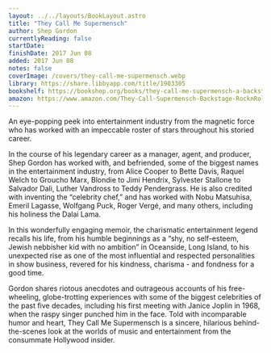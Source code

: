 ```yaml
---
layout: ../../layouts/BookLayout.astro
title: "They Call Me Supermensch"
author: Shep Gordon
currentlyReading: false
startDate: 
finishDate: 2017 Jun 08
added: 2017 Jun 08
notes: false
coverImage: /covers/they-call-me-supermensch.webp
library: https://share.libbyapp.com/title/1903305
bookshelf: https://bookshop.org/books/they-call-me-supermensch-a-backstage-pass-to-the-amazing-worlds-of-film-food-and-rock-n-roll/9780062355966
amazon: https://www.amazon.com/They-Call-Supermensch-Backstage-RocknRoll-ebook/dp/B00MMFN8QY
---
```


An eye-popping peek into entertainment industry from the magnetic force who has worked with an impeccable roster of stars throughout his storied career.

In the course of his legendary career as a manager, agent, and producer, Shep Gordon has worked with, and befriended, some of the biggest names in the entertainment industry, from Alice Cooper to Bette Davis, Raquel Welch to Groucho Marx, Blondie to Jimi Hendrix, Sylvester Stallone to Salvador Dali, Luther Vandross to Teddy Pendergrass. He is also credited with inventing the “celebrity chef,” and has worked with Nobu Matsuhisa, Emeril Lagasse, Wolfgang Puck, Roger Vergé, and many others, including his holiness the Dalai Lama.

In this wonderfully engaging memoir, the charismatic entertainment legend recalls his life, from his humble beginnings as a “shy, no self-esteem, Jewish nebbisher kid with no ambition” in Oceanside, Long Island, to his unexpected rise as one of the most influential and respected personalities in show business, revered for his kindness, charisma - and fondness for a good time.

Gordon shares riotous anecdotes and outrageous accounts of his free-wheeling, globe-trotting experiences with some of the biggest celebrities of the past five decades, including his first meeting with Janice Joplin in 1968, when the raspy singer punched him in the face. Told with incomparable humor and heart, They Call Me Supermensch is a sincere, hilarious behind-the-scenes look at the worlds of music and entertainment from the consummate Hollywood insider.

<!-- ### Notes & Highlights -->

